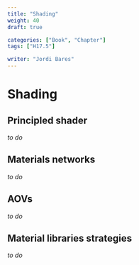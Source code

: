 ```yaml
---
title: "Shading"
weight: 40
draft: true

categories: ["Book", "Chapter"]
tags: ["H17.5"]

writer: "Jordi Bares"
---
```

# Shading

## Principled shader

_to do_

## Materials networks

_to do_

## AOVs

_to do_

## Material libraries strategies

_to do_


